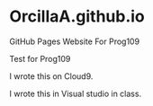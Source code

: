 # OrcillaA.github.io
GitHub Pages Website For Prog109

Test for Prog109

I wrote this on Cloud9.

I wrote this in Visual studio in class.